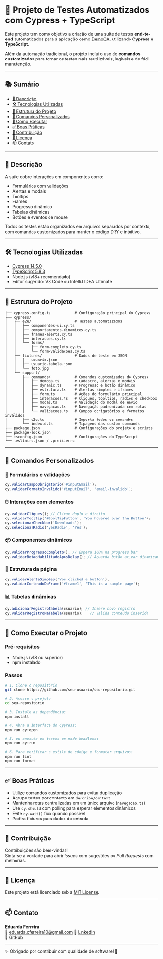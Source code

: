 # 🚀 Projeto de Testes Automatizados com Cypress + TypeScript

Este projeto tem como objetivo a criação de uma suíte de testes **end-to-end** automatizados para a aplicação demo [DemoQA](https://demoqa.com), utilizando **Cypress** e **TypeScript**.

Além da automação tradicional, o projeto inclui o uso de **comandos customizados** para tornar os testes mais reutilizáveis, legíveis e de fácil manutenção.

---

## 📚 Sumário

- [📖 Descrição](#-descrição)
- [🛠️ Tecnologias Utilizadas](#️-tecnologias-utilizadas)
- [📂 Estrutura do Projeto](#-estrutura-do-projeto)
- [🧩 Comandos Personalizados](#-comandos-personalizados)
- [🎯 Como Executar](#-como-executar)
- [✅ Boas Práticas](#-boas-práticas)
- [🤝 Contribuição](#-contribuição)
- [📄 Licença](#-licença)
- [📫 Contato](#-contato)

---

## 📖 Descrição

A suíte cobre interações em componentes como:

- Formulários com validações
- Alertas e modais
- Tooltips
- Frames
- Progresso dinâmico
- Tabelas dinâmicas
- Botões e eventos de mouse

Todos os testes estão organizados em arquivos separados por contexto, com comandos customizados para manter o código DRY e intuitivo.

---

## 🛠️ Tecnologias Utilizadas

- [Cypress 14.5.0](https://www.cypress.io/)
- [TypeScript 5.8.3](https://www.typescriptlang.org/)
- Node.js (v18+ recomendado)
- Editor sugerido: VS Code ou IntelliJ IDEA Ultimate

---

## 📂 Estrutura do Projeto

```plaintext
├── cypress.config.ts           # Configuração principal do Cypress
├── cypress/
│   ├── e2e/                    # Testes automatizados
│   │   ├── componentes-ui.cy.ts
│   │   ├── comportamentos-dinamicos.cy.ts
│   │   ├── frames-alerts.cy.ts
│   │   ├── interacoes.cy.ts
│   │   └── forms/
│   │       ├── form-completo.cy.ts
│   │       └── form-validacoes.cy.ts
│   ├── fixtures/               # Dados de teste em JSON
│   │   ├── usuario.json
│   │   ├── usuario-tabela.json
│   │   └── foto.jpg
│   └── support/
│       ├── commands/           # Comandos customizados do Cypress
│       │   ├── demoqa.ts       # Cadastro, alertas e modais
│       │   ├── dynamic.ts      # Progresso e botão dinâmico
│       │   ├── estrutura.ts    # Alertas simples e iframes
│       │   ├── form.ts         # Ações do formulário principal
│       │   ├── interacoes.ts   # Cliques, tooltips, radios e checkbox
│       │   ├── modal.ts        # Validação do modal de envio
│       │   ├── navegacao.ts    # Navegação padronizada com rotas
│       │   └── validacoes.ts   # Campos obrigatórios e formatos inválidos
│       ├── e2e.ts              # Importa todos os comandos
│       └── index.d.ts          # Tipagens das custom commands
├── package.json                # Configurações do projeto e scripts
├── package-lock.json
├── tsconfig.json               # Configurações do TypeScript
└── .eslintrc.json / .prettierrc
```
---

## 🧩 Comandos Personalizados

### 🔄 Formulários e validações

```ts
cy.validarCampoObrigatorio('#inputEmail');
cy.validarFormatoInvalido('#inputEmail', 'email-invalido');
```

### 🖱️ Interações com elementos

```ts
cy.validarCliques(); // Clique duplo e direito
cy.validarTooltip('#toolTipButton', 'You hovered over the Button');
cy.selecionarCheckbox('Downloads');
cy.selecionarRadio('yesRadio', 'Yes');
```

### 📦 Componentes dinâmicos

```ts
cy.validarProgressoCompleto(); // Espera 100% na progress bar
cy.validarBotaoHabilitadoAposDelay(); // Aguarda botão ativar dinamicamente
```

### 🧪 Estrutura da página

```ts
cy.validarAlertaSimples('You clicked a button');
cy.validarConteudoDoFrame('#frame1', 'This is a sample page');
```

### 📊 Tabelas dinâmicas

```ts
cy.adicionarRegistroTabela(usuario); // Insere novo registro
cy.validarRegistroNaTabela(usuario);   // Valida conteúdo inserido
```

---

## 🎯 Como Executar o Projeto

### Pré-requisitos

- Node.js (v18 ou superior)
- npm instalado

### Passos

```bash
# 1. Clone o repositório
git clone https://github.com/seu-usuario/seu-repositorio.git

# 2. Acesse o projeto
cd seu-repositorio

# 3. Instale as dependências
npm install

# 4. Abra a interface do Cypress:
npm run cy:open

# 5. ou execute os testes em modo headless:
npm run cy:run

# 6. Para verificar o estilo de código e formatar arquivos:
npm run lint
npm run format 
```

---

## ✅ Boas Práticas

- Utilize comandos customizados para evitar duplicação
- Agrupe testes por contexto em `describe/context`
- Mantenha rotas centralizadas em um único arquivo (`navegacao.ts`)
- Use `cy.should` com polling para esperar elementos dinâmicos
- Evite `cy.wait()` fixo quando possível
- Prefira fixtures para dados de entrada

---

## 🤝 Contribuição

Contribuições são bem-vindas!  
Sinta-se à vontade para abrir *Issues* com sugestões ou *Pull Requests* com melhorias.

---

## 📄 Licença

Este projeto está licenciado sob a [MIT License](LICENSE.md).

---

## 📫 Contato

**Eduarda Ferreira**  
📧 eduarda.cferreira10@gmail.com
🔗 [LinkedIn](https://www.linkedin.com/in/eduarda-ferreira/)  
🐙 [GitHub](https://github.com/eduardacf)

---

✨ Obrigado por contribuir com qualidade de software! 🚀